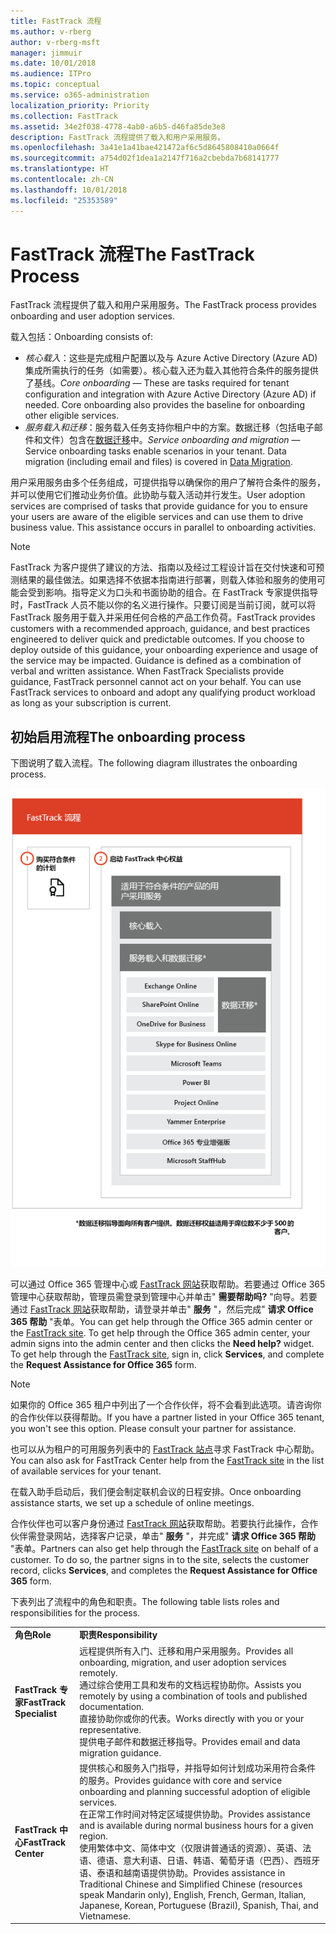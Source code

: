```yaml
---
title: FastTrack 流程
ms.author: v-rberg
author: v-rberg-msft
manager: jimmuir
ms.date: 10/01/2018
ms.audience: ITPro
ms.topic: conceptual
ms.service: o365-administration
localization_priority: Priority
ms.collection: FastTrack
ms.assetid: 34e2f038-4778-4ab0-a6b5-d46fa85de3e8
description: FastTrack 流程提供了载入和用户采用服务。
ms.openlocfilehash: 3a41e1a41bae421472af6c5d8645808410a0664f
ms.sourcegitcommit: a754d02f1dea1a2147f716a2cbebda7b68141777
ms.translationtype: HT
ms.contentlocale: zh-CN
ms.lasthandoff: 10/01/2018
ms.locfileid: "25353589"
---
```

# <a name="the-fasttrack-process"></a><span data-ttu-id="db0fa-103">FastTrack 流程</span><span class="sxs-lookup"><span data-stu-id="db0fa-103">The FastTrack Process</span></span>

<span data-ttu-id="db0fa-104">FastTrack 流程提供了载入和用户采用服务。</span><span class="sxs-lookup"><span data-stu-id="db0fa-104">The FastTrack process provides onboarding and user adoption services.</span></span> 
  
<span data-ttu-id="db0fa-105">载入包括：</span><span class="sxs-lookup"><span data-stu-id="db0fa-105">Onboarding consists of:</span></span>
  
- <span data-ttu-id="db0fa-p101">*核心载入*：这些是完成租户配置以及与 Azure Active Directory (Azure AD) 集成所需执行的任务（如需要）。核心载入还为载入其他符合条件的服务提供了基线。</span><span class="sxs-lookup"><span data-stu-id="db0fa-p101">*Core onboarding* — These are tasks required for tenant configuration and integration with Azure Active Directory (Azure AD) if needed. Core onboarding also provides the baseline for onboarding other eligible services.</span></span> 
- <span data-ttu-id="db0fa-p102">*服务载入和迁移*：服务载入任务支持你租户中的方案。数据迁移（包括电子邮件和文件）包含在[数据迁移](O365-data-migration.md)中。</span><span class="sxs-lookup"><span data-stu-id="db0fa-p102">*Service onboarding and migration* — Service onboarding tasks enable scenarios in your tenant. Data migration (including email and files) is covered in [Data Migration](O365-data-migration.md).</span></span> 
    
<span data-ttu-id="db0fa-p103">用户采用服务由多个任务组成，可提供指导以确保你的用户了解符合条件的服务，并可以使用它们推动业务价值。此协助与载入活动并行发生。</span><span class="sxs-lookup"><span data-stu-id="db0fa-p103">User adoption services are comprised of tasks that provide guidance for you to ensure your users are aware of the eligible services and can use them to drive business value. This assistance occurs in parallel to onboarding activities.</span></span>
  
> [!NOTE]
> <span data-ttu-id="db0fa-p104">FastTrack 为客户提供了建议的方法、指南以及经过工程设计旨在交付快速和可预测结果的最佳做法。如果选择不依据本指南进行部署，则载入体验和服务的使用可能会受到影响。指导定义为口头和书面协助的组合。在 FastTrack 专家提供指导时，FastTrack 人员不能以你的名义进行操作。只要订阅是当前订阅，就可以将 FastTrack 服务用于载入并采用任何合格的产品工作负荷。</span><span class="sxs-lookup"><span data-stu-id="db0fa-p104">FastTrack provides customers with a recommended approach, guidance, and best practices engineered to deliver quick and predictable outcomes. If you choose to deploy outside of this guidance, your onboarding experience and usage of the service may be impacted. Guidance is defined as a combination of verbal and written assistance. When FastTrack Specialists provide guidance, FastTrack personnel cannot act on your behalf. You can use FastTrack services to onboard and adopt any qualifying product workload as long as your subscription is current.</span></span> 
  
## <a name="the-onboarding-process"></a><span data-ttu-id="db0fa-117">初始启用流程</span><span class="sxs-lookup"><span data-stu-id="db0fa-117">The onboarding process</span></span>

<span data-ttu-id="db0fa-118">下图说明了载入流程。</span><span class="sxs-lookup"><span data-stu-id="db0fa-118">The following diagram illustrates the onboarding process.</span></span>
  
![使用载入权益的日程表](media/O365-Onboarding-Timeline.png)
  
<span data-ttu-id="db0fa-p105">可以通过 Office 365 管理中心或 [FastTrack 网站](https://go.microsoft.com/fwlink/?linkid=780698)获取帮助。若要通过 Office 365 管理中心获取帮助，管理员需登录到管理中心并单击" **需要帮助吗?** "向导。若要通过 [FastTrack 网站](https://go.microsoft.com/fwlink/?linkid=780698)获取帮助，请登录并单击" **服务** "，然后完成" **请求 Office 365 帮助** "表单。</span><span class="sxs-lookup"><span data-stu-id="db0fa-p105">You can get help through the Office 365 admin center or the [FastTrack site](https://go.microsoft.com/fwlink/?linkid=780698). To get help through the Office 365 admin center, your admin signs into the admin center and then clicks the **Need help?** widget. To get help through the [FastTrack site](https://go.microsoft.com/fwlink/?linkid=780698), sign in, click **Services**, and complete the **Request Assistance for Office 365** form.</span></span> 
    
> [!NOTE]
>  <span data-ttu-id="db0fa-p106">如果你的 Office 365 租户中列出了一个合作伙伴，将不会看到此选项。请咨询你的合作伙伴以获得帮助。</span><span class="sxs-lookup"><span data-stu-id="db0fa-p106">If you have a partner listed in your Office 365 tenant, you won't see this option. Please consult your partner for assistance.</span></span> 
  
 <span data-ttu-id="db0fa-125">也可以从为租户的可用服务列表中的 [FastTrack 站点](https://go.microsoft.com/fwlink/?linkid=780698)寻求 FastTrack 中心帮助。</span><span class="sxs-lookup"><span data-stu-id="db0fa-125">You can also ask for FastTrack Center help from the [FastTrack site](https://go.microsoft.com/fwlink/?linkid=780698) in the list of available services for your tenant.</span></span> 
    
 <span data-ttu-id="db0fa-126">在载入助手启动后，我们便会制定联机会议的日程安排。</span><span class="sxs-lookup"><span data-stu-id="db0fa-126">Once onboarding assistance starts, we set up a schedule of online meetings.</span></span>
    
<span data-ttu-id="db0fa-p107">合作伙伴也可以客户身份通过 [FastTrack 网站](https://go.microsoft.com/fwlink/?linkid=780698)获取帮助。若要执行此操作，合作伙伴需登录网站，选择客户记录，单击" **服务** "，并完成" **请求 Office 365 帮助** "表单。</span><span class="sxs-lookup"><span data-stu-id="db0fa-p107">Partners can also get help through the [FastTrack site](https://go.microsoft.com/fwlink/?linkid=780698) on behalf of a customer. To do so, the partner signs in to the site, selects the customer record, clicks **Services**, and completes the **Request Assistance for Office 365** form.</span></span> 

<span data-ttu-id="db0fa-129">下表列出了流程中的角色和职责。</span><span class="sxs-lookup"><span data-stu-id="db0fa-129">The following table lists roles and responsibilities for the process.</span></span>
    
|||
|:-----|:-----|
|<span data-ttu-id="db0fa-130">**角色**</span><span class="sxs-lookup"><span data-stu-id="db0fa-130">**Role**</span></span> <br/> |<span data-ttu-id="db0fa-131">**职责**</span><span class="sxs-lookup"><span data-stu-id="db0fa-131">**Responsibility**</span></span> <br/> |
|<span data-ttu-id="db0fa-132">**FastTrack 专家**</span><span class="sxs-lookup"><span data-stu-id="db0fa-132">**FastTrack Specialist**</span></span> <br/> |<span data-ttu-id="db0fa-133">远程提供所有入门、迁移和用户采用服务。</span><span class="sxs-lookup"><span data-stu-id="db0fa-133">Provides all onboarding, migration, and user adoption services remotely.</span></span>  <br/> <span data-ttu-id="db0fa-134">通过综合使用工具和发布的文档远程协助你。</span><span class="sxs-lookup"><span data-stu-id="db0fa-134">Assists you remotely by using a combination of tools and published documentation.</span></span> <br/> <span data-ttu-id="db0fa-135">直接协助你或你的代表。</span><span class="sxs-lookup"><span data-stu-id="db0fa-135">Works directly with you or your representative.</span></span> <br/> <span data-ttu-id="db0fa-136">提供电子邮件和数据迁移指导。</span><span class="sxs-lookup"><span data-stu-id="db0fa-136">Provides email and data migration guidance.</span></span>|
|<span data-ttu-id="db0fa-137">**FastTrack 中心**</span><span class="sxs-lookup"><span data-stu-id="db0fa-137">**FastTrack Center**</span></span>  <br/> |<span data-ttu-id="db0fa-138">提供核心和服务入门指导，并指导如何计划成功采用符合条件的服务。</span><span class="sxs-lookup"><span data-stu-id="db0fa-138">Provides guidance with core and service onboarding and planning successful adoption of eligible services.</span></span>  <br/> <span data-ttu-id="db0fa-139">在正常工作时间对特定区域提供协助。</span><span class="sxs-lookup"><span data-stu-id="db0fa-139">Provides assistance and is available during normal business hours for a given region.</span></span> <br/> <span data-ttu-id="db0fa-140">使用繁体中文、简体中文（仅限讲普通话的资源）、英语、法语、德语、意大利语、日语、韩语、葡萄牙语（巴西）、西班牙语、泰语和越南语提供协助。</span><span class="sxs-lookup"><span data-stu-id="db0fa-140">Provides assistance in Traditional Chinese and Simplified Chinese (resources speak Mandarin only), English, French, German, Italian, Japanese, Korean, Portuguese (Brazil), Spanish, Thai, and Vietnamese.</span></span>|


  

